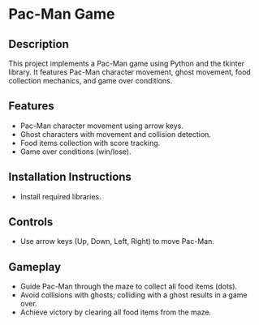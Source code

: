 # Pac-Man Game

## Description
This project implements a Pac-Man game using Python and the tkinter library. It features Pac-Man character movement, ghost movement, food collection mechanics, and game over conditions.

## Features
- Pac-Man character movement using arrow keys.
- Ghost characters with movement and collision detection.
- Food items collection with score tracking.
- Game over conditions (win/lose).

## Installation Instructions
- Install required libraries.
  
## Controls
- Use arrow keys (Up, Down, Left, Right) to move Pac-Man.

## Gameplay
- Guide Pac-Man through the maze to collect all food items (dots).
- Avoid collisions with ghosts; colliding with a ghost results in a game over.
- Achieve victory by clearing all food items from the maze. 

